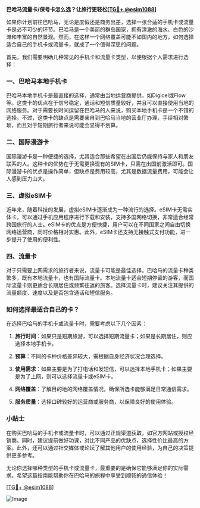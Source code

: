 **巴哈马流量卡/保号卡怎么选？让旅行更轻松[[TG💪+ @esim1088](https://t.me/s/esim1088)]**

如果你计划前往巴哈马，无论是度假还是商务出差，选择一张合适的手机卡或流量卡是必不可少的环节。巴哈马是一个美丽的群岛国家，拥有清澈的海水、白色的沙滩和丰富的自然景观。然而，在这样一个网络覆盖可能不如国内的地方，如何选择适合自己的手机卡或流量卡，就成了一个值得深思的问题。

首先，我们需要明确几种常见的手机卡和流量卡类型，以便根据个人需求进行选择：

### 一、巴哈马本地手机卡

巴哈马本地手机卡是最直接的选择，通常由当地运营商提供，如Digicel或Flow等。这类卡的优点在于信号稳定，通话和短信质量较好，并且可以直接使用当地的网络服务。对于需要长时间逗留在巴哈马的人来说，购买本地手机卡是一个不错的选择。不过，这类卡的缺点是需要亲自到巴哈马当地的营业厅办理，手续相对繁琐，而且对于短期旅行者来说可能会显得不划算。

### 二、国际漫游卡

国际漫游卡是一种便捷的选择，尤其适合那些希望在出国后仍能保持与家人和朋友联系的人。这种卡的优势在于无需更换现有的SIM卡，只需在出国前激活即可。国际漫游卡的优点是操作简单，但缺点是费用较高，尤其是数据流量费用，可能会让人感到压力山大。

### 三、虚拟eSIM卡

近年来，随着科技的发展，虚拟eSIM卡逐渐成为一种流行的选择。eSIM卡无需实体卡，可以通过手机应用程序进行下载和安装，支持多国网络切换，非常适合经常跨国旅行的人士。eSIM卡的优点是方便快捷，用户可以在不同国家之间自由切换网络运营商，同时价格相对实惠。此外，eSIM卡还支持无接触式支付功能，进一步提升了使用的便利性。

### 四、流量卡

对于只需要上网需求的旅行者来说，流量卡可能是最佳选择。巴哈马的流量卡种类繁多，既有本地流量卡，也有国际流量卡。本地流量卡适合短期停留的游客，而国际流量卡则更适合长期居住或频繁往返的旅客。选择流量卡时，建议关注其提供的流量额度、速度以及是否包含通话和短信服务。

### 如何选择最适合自己的卡？

在选择巴哈马的手机卡或流量卡时，需要考虑以下几个因素：

1. **旅行时间**：如果只是短期旅游，可以选择短期流量卡；如果是长期居住，则应选择本地手机卡。
   
2. **预算**：不同的卡种价格差异较大，需根据自身经济状况合理选择。

3. **使用需求**：如果主要是为了打电话和发短信，可以选择本地手机卡；如果主要是为了上网，则可以选择流量卡或eSIM卡。

4. **网络覆盖**：了解目的地的网络覆盖情况，确保所选卡能够满足日常通信需求。

5. **服务质量**：选择口碑较好的运营商或服务商，以保障良好的使用体验。

### 小贴士

在购买巴哈马的手机卡或流量卡时，可以通过正规渠道获取，如官方网站或授权经销商。同时，建议提前做好功课，对比不同产品的优缺点，选择性价比最高的方案。此外，还可以通过社交媒体或论坛了解其他用户的使用经验，为自己的决策提供更多参考。

无论你选择哪种类型的手机卡或流量卡，最重要的是确保它能够满足你的实际需求。希望这篇指南能帮助你在巴哈马的旅程中享受到顺畅的通信体验！

[[TG💪+ @esim1088](https://t.me/s/esim1088)] 

![Image](https://i.postimg.cc/4NQfJmqS/Snipaste-2025-05-13-00-14-12.png)